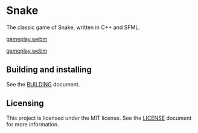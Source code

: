 # Snake

The classic game of Snake, written in C++ and SFML.

[gameplay.webm](https://github.com/user-attachments/assets/424ec2a3-7194-420a-ab83-c8f0deaea289)

[gameplay.webm](https://github.com/Ja-Uyoma/Snake/assets/gameplay.webm)

## Building and installing

See the [BUILDING](BUILDING.md) document.

## Licensing

This project is licensed under the MIT license. See the [LICENSE](LICENSE) document
for more information.
